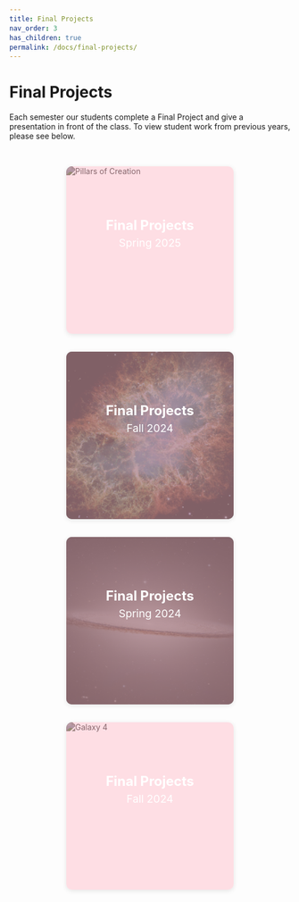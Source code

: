 ```yaml
---
title: Final Projects
nav_order: 3
has_children: true
permalink: /docs/final-projects/
---
```


# Final Projects

Each semester our students complete a Final Project and give a presentation in front of the class. To view student work from previous years, please see below.


<style>
    .tiles {
      display: grid;
      grid-template-columns: repeat(auto-fit, minmax(300px, 1fr));
      gap: 2rem;
      padding: 2rem;
      justify-items: center;
    }

    .tile {
      position: relative;
      width: 100%;
      max-width: 300px;
      height: 300px;
      border-radius: 10px;
      overflow: hidden;
      cursor: pointer;
      transition: all 0.3s ease;
      box-shadow: 0 2px 8px rgba(0,0,0,0.1);
    }

    .tile:hover {
      max-width: 320px;
      height: 320px;
      box-shadow: 0 6px 20px rgba(0,0,0,0.2);
    }

    .tile img {
      width: 100%;
      height: 100%;
      object-fit: cover;
      transition: filter 0.3s ease;
      filter: brightness(50%);
    }

    .tile:hover img {
      filter: brightness(100%);
    }

    .overlay {
      position: absolute;
      inset: 0;
      background-color: rgba(255, 192, 203, 0.5); /* pink */
      transition: opacity 0.3s ease;
      z-index: 1;
    }

    .tile:hover .overlay {
      opacity: 0;
    }

    .text {
      position: absolute;
      inset: 0;
      color: white;
      z-index: 2;
      display: flex;
      flex-direction: column;
      align-items: center;
      justify-content: center;
      padding: 1rem;
      text-align: center;
    }

    .title {
      font-size: 1.5rem;
      font-weight: bold;
      line-height: 1.2;
    }

    .year {
      font-size: 1.2rem;
      margin-top: 0.25rem;
    }

    .description {
      opacity: 0;
      transition: opacity 0.3s ease 0.1s;
      font-size: 1rem;
      margin-top: 1.2rem;
      max-width: 85%;
    }

    .tile:hover .description {
      opacity: 1;
    }

    @media (max-width: 700px) {
      .tile:hover {
        max-width: 100%;
        height: 320px;
      }
    }
</style>

<section class="tiles">
    <div class="tile">
        <img src="../../assets/projects/spring-2025/creation.png" alt="Pillars of Creation">
        <div class="overlay"></div>
        <div class="text">
            <div class="title">Final Projects</div>
            <div class="year">Spring 2025</div>
            <div class="description">Take a look at our most recent spring showcase.</div>
        </div>
    </div>
    <div class="tile">
      <img src="assets/projects/fall-2024/crab.jpg" alt="Crab Nebula">
      <div class="overlay"></div>
      <div class="text">
        <div class="title">Final Projects</div>
        <div class="year">Fall 2024</div>
        <div class="description">Amazing work from undergraduates!</div>
      </div>
    </div>
    <div class="tile">
      <img src="assets/projects/spring-2024/hat.jpg" alt="Sombrero Galaxy">
      <div class="overlay"></div>
      <div class="text">
        <div class="title">Final Projects</div>
        <div class="year">Spring 2024</div>
        <div class="description">Projects exploring data, science, and creativity.</div>
      </div>
    </div>
    <div class="tile">
      <img src="assets/projects/fall-2024/orion.jpg" alt="Galaxy 4">
      <div class="overlay"></div>
      <div class="text">
        <div class="title">Final Projects</div>
        <div class="year">Fall 2024</div>
        <div class="description">More amazing student work from our class.</div>
      </div>
    </div>

</section>